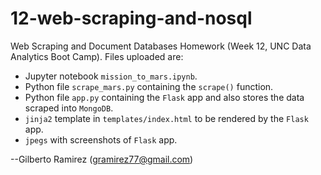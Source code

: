 # 12-web-scraping-and-nosql
Web Scraping and Document Databases Homework (Week 12, UNC Data Analytics Boot Camp). Files uploaded are:
* Jupyter notebook `mission_to_mars.ipynb`.
* Python file `scrape_mars.py` containing the `scrape()` function.
* Python file `app.py` containing the `Flask` app and also stores the data scraped into `MongoDB`.
* `jinja2` template in `templates/index.html` to be rendered by the `Flask` app.
* `jpegs` with screenshots of `Flask` app.

--Gilberto Ramirez (gramirez77@gmail.com)
